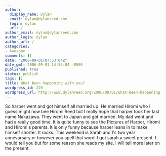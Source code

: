 ```yaml
---
author:
  display_name: Dylan
  email: dylan@dylanreed.com
  login: dylan
  url: /
author_email: dylan@dylanreed.com
author_login: dylan
author_url: /
categories:
- Awesome
comments: []
date: "2006-09-01T07:53:04Z"
date_gmt: 2006-09-01 14:53:04 -0500
published: true
status: publish
tags: []
title: What been happening with you?
wordpress_id: 229
wordpress_url: http://www.dylanreed.org/2006/09/01/what-been-happening-with-you/
---
```


So harper went and got himself all married up. He married Hiromi who I guess might now bee Hiromi Reed but I really hope that harper took her last name Nakazawa. They went to Japan and got married. My dad went and had a really good time. It is quite funny to see the Pictures of Harper, Hiromi and Hiromi's parents. It is only funny because harper leans in to make himself shorter. It rocks. This weekend is Sarah and I's two year annevarsary or however you spell that word. I got sarah a sweet present. I would tell you but for some reason she reads my site. I will tell more later on the present.
